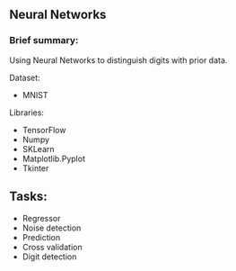 ## Neural Networks

### Brief summary:

Using Neural Networks to distinguish digits with prior data.

Dataset:
- MNIST

Libraries:
- TensorFlow
- Numpy
- SKLearn
- Matplotlib.Pyplot
- Tkinter

## Tasks:
- Regressor
- Noise detection
- Prediction
- Cross validation
- Digit detection
